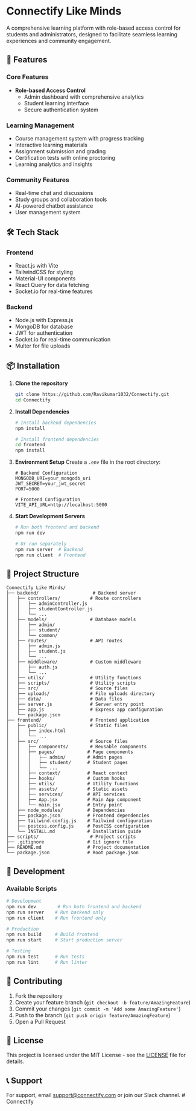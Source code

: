 # Connectify Like Minds

A comprehensive learning platform with role-based access control for students and administrators, designed to facilitate seamless learning experiences and community engagement.

## 🚀 Features

### Core Features
- **Role-based Access Control**
  - Admin dashboard with comprehensive analytics
  - Student learning interface
  - Secure authentication system

### Learning Management
- Course management system with progress tracking
- Interactive learning materials
- Assignment submission and grading
- Certification tests with online proctoring
- Learning analytics and insights

### Community Features
- Real-time chat and discussions
- Study groups and collaboration tools
- AI-powered chatbot assistance
- User management system

## 🛠️ Tech Stack

### Frontend
- React.js with Vite
- TailwindCSS for styling
- Material-UI components
- React Query for data fetching
- Socket.io for real-time features

### Backend
- Node.js with Express.js
- MongoDB for database
- JWT for authentication
- Socket.io for real-time communication
- Multer for file uploads

## 📦 Installation

1. **Clone the repository**
   ```bash
   git clone https://github.com/Ravikumar1032/Connectify.git
   cd Connectify
   ```

2. **Install Dependencies**
   ```bash
   # Install backend dependencies
   npm install

   # Install frontend dependencies
   cd frontend
   npm install
   ```

3. **Environment Setup**
   Create a `.env` file in the root directory:
   ```env
   # Backend Configuration
   MONGODB_URI=your_mongodb_uri
   JWT_SECRET=your_jwt_secret
   PORT=5000
   
   # Frontend Configuration
   VITE_API_URL=http://localhost:5000
   ```

4. **Start Development Servers**
   ```bash
   # Run both frontend and backend
   npm run dev

   # Or run separately
   npm run server  # Backend
   npm run client  # Frontend
   ```

## 📁 Project Structure

```
Connectify Like Minds/
├── backend/                    # Backend server
│   ├── controllers/           # Route controllers
│   │   ├── adminController.js
│   │   ├── studentController.js
│   │   └── ...
│   ├── models/                # Database models
│   │   ├── admin/
│   │   ├── student/
│   │   └── common/
│   ├── routes/                # API routes
│   │   ├── admin.js
│   │   ├── student.js
│   │   └── ...
│   ├── middleware/            # Custom middleware
│   │   ├── auth.js
│   │   └── ...
│   ├── utils/                 # Utility functions
│   ├── scripts/               # Utility scripts
│   ├── src/                   # Source files
│   ├── uploads/               # File uploads directory
│   ├── data/                  # Data files
│   ├── server.js              # Server entry point
│   ├── app.js                 # Express app configuration
│   └── package.json
├── frontend/                  # Frontend application
│   ├── public/                # Static files
│   │   ├── index.html
│   │   └── ...
│   ├── src/                   # Source files
│   │   ├── components/        # Reusable components
│   │   ├── pages/            # Page components
│   │   │   ├── admin/        # Admin pages
│   │   │   ├── student/      # Student pages
│   │   │   └── ...
│   │   ├── context/          # React context
│   │   ├── hooks/            # Custom hooks
│   │   ├── utils/            # Utility functions
│   │   ├── assets/           # Static assets
│   │   ├── services/         # API services
│   │   ├── App.jsx           # Main App component
│   │   └── main.jsx          # Entry point
│   ├── node_modules/         # Dependencies
│   ├── package.json          # Frontend dependencies
│   ├── tailwind.config.js    # Tailwind configuration
│   ├── postcss.config.js     # PostCSS configuration
│   └── INSTALL.md            # Installation guide
├── scripts/                   # Project scripts
├── .gitignore                # Git ignore file
├── README.md                 # Project documentation
└── package.json              # Root package.json
```

## 🔧 Development

### Available Scripts
```bash
# Development
npm run dev        # Run both frontend and backend
npm run server    # Run backend only
npm run client    # Run frontend only

# Production
npm run build     # Build frontend
npm run start     # Start production server

# Testing
npm run test      # Run tests
npm run lint      # Run linter
```

## 🤝 Contributing

1. Fork the repository
2. Create your feature branch (`git checkout -b feature/AmazingFeature`)
3. Commit your changes (`git commit -m 'Add some AmazingFeature'`)
4. Push to the branch (`git push origin feature/AmazingFeature`)
5. Open a Pull Request

## 📝 License

This project is licensed under the MIT License - see the [LICENSE](LICENSE) file for details.

## 📞 Support

For support, email support@connectify.com or join our Slack channel. # Connectify
